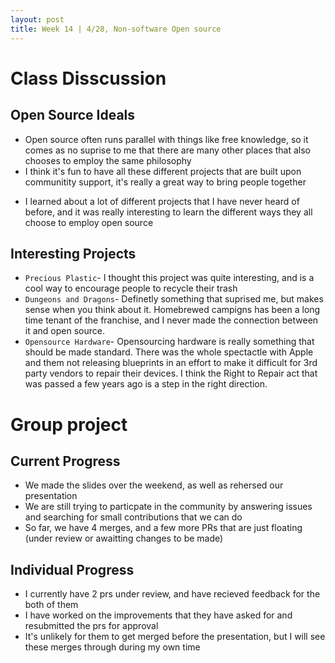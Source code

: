```yaml
---
layout: post
title: Week 14 | 4/28, Non-software Open source
---
```

# Class Disscussion

## Open Source Ideals
- Open source often runs parallel with things like free knowledge, so it comes as no suprise to me that there are many other places that also chooses to employ the same philosophy
- I think it's fun to have all these different projects that are built upon communitity support, it's really a great way to bring people together
 <!--more-->
 - I learned about a lot of different projects that I have never heard of before, and it was really interesting to learn the different ways they all choose to employ open source

 ## Interesting Projects
 - ```Precious Plastic```- I thought this project was quite interesting, and is a cool way to encourage people to recycle their trash
 - ```Dungeons and Dragons```- Definetly something that suprised me, but makes sense when you think about it. Homebrewed campigns has been a long time tenant of the franchise, and I never made the connection between it and open source. 
 - ```Opensource Hardware```- Opensourcing hardware is really something that should be made standard. There was the whole spectactle with Apple and them not releasing blueprints in an effort to make it difficult for 3rd party vendors to repair their devices. I think the Right to Repair act that was passed a few years ago is a step in the right direction.

 # Group project

 ## Current Progress

 - We made the slides over the weekend, as well as rehersed our presentation 
 - We are still trying to particpate in the community by answering issues and searching for small contributions that we can do 
 - So far, we have 4 merges, and a few more PRs that are just floating (under review or awaitting changes to be made)

## Individual Progress

- I currently have 2 prs under review, and have recieved feedback for the both of them
- I have worked on the improvements that they have asked for and resubmitted the prs for approval 
- It's unlikely for them to get merged before the presentation, but I will see these merges through during my own time
